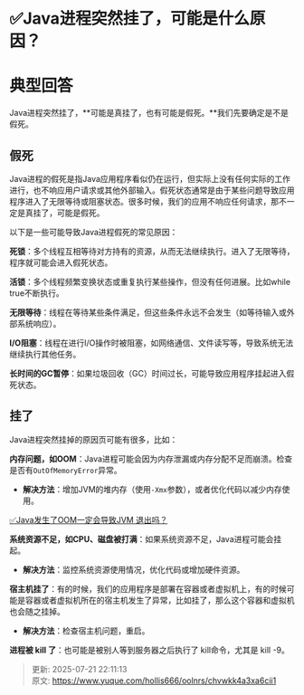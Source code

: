 # ✅Java进程突然挂了，可能是什么原因？

# 典型回答


Java进程突然挂了，**可能是真挂了，也有可能是假死。**我们先要确定是不是假死。

## 假死


Java进程的假死是指Java应用程序看似仍在运行，但实际上没有任何实际的工作进行，也不响应用户请求或其他外部输入。假死状态通常是由于某些问题导致应用程序进入了无限等待或阻塞状态。很多时候，我们的应用不响应任何请求，那不一定是真挂了，可能是假死。



以下是一些可能导致Java进程假死的常见原因：



**死锁**：多个线程互相等待对方持有的资源，从而无法继续执行。进入了无限等待，程序就可能会进入假死状态。



**活锁**：多个线程频繁变换状态或重复执行某些操作，但没有任何进展。比如while true不断执行。



**无限等待**：线程在等待某些条件满足，但这些条件永远不会发生（如等待输入或外部系统响应）。



**I/O阻塞**：线程在进行I/O操作时被阻塞，如网络通信、文件读写等，导致系统无法继续执行其他任务。



**长时间的GC暂停**：如果垃圾回收（GC）时间过长，可能导致应用程序挂起进入假死状态。



## 挂了
Java进程突然挂掉的原因页可能有很多，比如：



**内存问题，如OOM**：Java进程可能会因为内存泄漏或内存分配不足而崩溃。检查是否有`OutOfMemoryError`异常。

+ **解决方法**：增加JVM的堆内存（使用`-Xmx`参数），或者优化代码以减少内存使用。



[✅Java发生了OOM一定会导致JVM 退出吗？](https://www.yuque.com/hollis666/oolnrs/fsnk2a6xdyhqfvf7)



**系统资源不足，如CPU、磁盘被打满**：如果系统资源不足，Java进程可能会挂起。

+ **解决方法**：监控系统资源使用情况，优化代码或增加硬件资源。



**宿主机挂了**：有的时候，我们的应用程序是部署在容器或者虚拟机上，有的时候可能是容器或者虚拟机所在的宿主机发生了异常，比如挂了，那么这个容器和虚拟机也会随之挂掉。

+ **解决方法**：检查宿主机问题，重启。



**进程被 kill 了**：也可能是被别人等到服务器之后执行了 kill命令，尤其是 kill -9。



> 更新: 2025-07-21 22:11:13  
> 原文: <https://www.yuque.com/hollis666/oolnrs/chvwkk4a3xa6cii1>